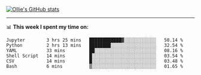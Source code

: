 <!--
**icedpanda/icedpanda** is a ✨ _special_ ✨ repository because its `README.md` (this file) appears on your GitHub profile.

Here are some ideas to get you started:

- 🔭 I’m currently working on ...
- 🌱 I’m currently learning ...
- 👯 I’m looking to collaborate on ...
- 🤔 I’m looking for help with ...
- 💬 Ask me about ...
- 📫 How to reach me: ...
- 😄 Pronouns: ...
- ⚡ Fun fact: ...
-->
[![Ollie's GitHub stats](https://github-readme-stats-icedpanda.vercel.app/api?username=icedpanda&count_private=true&show_icons=true)](https://github.com/icedpanda)

---
📊 **This week I spent my time on:**
<!--START_SECTION:waka-->

```text
Jupyter        3 hrs 25 mins   ████████████▓░░░░░░░░░░░░   50.14 %
Python         2 hrs 13 mins   ████████░░░░░░░░░░░░░░░░░   32.54 %
YAML           33 mins         ██░░░░░░░░░░░░░░░░░░░░░░░   08.16 %
Shell Script   14 mins         █░░░░░░░░░░░░░░░░░░░░░░░░   03.54 %
CSV            14 mins         █░░░░░░░░░░░░░░░░░░░░░░░░   03.48 %
Bash           6 mins          ▒░░░░░░░░░░░░░░░░░░░░░░░░   01.65 %
```

<!--END_SECTION:waka-->
